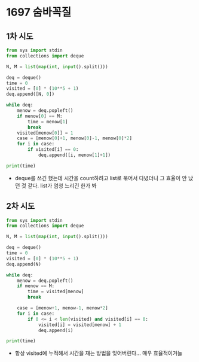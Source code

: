 # 1697 숨바꼭질

## 1차 시도

```python
from sys import stdin
from collections import deque

N, M = list(map(int, input().split()))

deq = deque()
time = 0
visited = [0] * (10**5 + 1)
deq.append([N, 0])

while deq:
    menow = deq.popleft()
    if menow[0] == M:
        time = menow[1]
        break
    visited[menow[0]] = 1
    case = [menow[0]+1, menow[0]-1, menow[0]*2]
    for i in case:
        if visited[i] == 0:
            deq.append([i, menow[1]+1])

print(time)

```

* deque를 쓰긴 했는데 시간을 count하려고 list로 묶어서 다녔더니 그 효율이 안 났던 것 같다. list가 엄청 느리긴 한가 봐



## 2차 시도

```python
from sys import stdin
from collections import deque

N, M = list(map(int, input().split()))

deq = deque()
time = 0
visited = [0] * (10**5 + 1)
deq.append(N)

while deq:
    menow = deq.popleft()
    if menow == M:
        time = visited[menow]
        break

    case = [menow+1, menow-1, menow*2]
    for i in case:
        if 0 <= i < len(visited) and visited[i] == 0:
            visited[i] = visited[menow] + 1
            deq.append(i)

print(time)

```

* 항상 visited에 누적해서 시간을 재는 방법을 잊어버린다... 매우 효율적이거늘